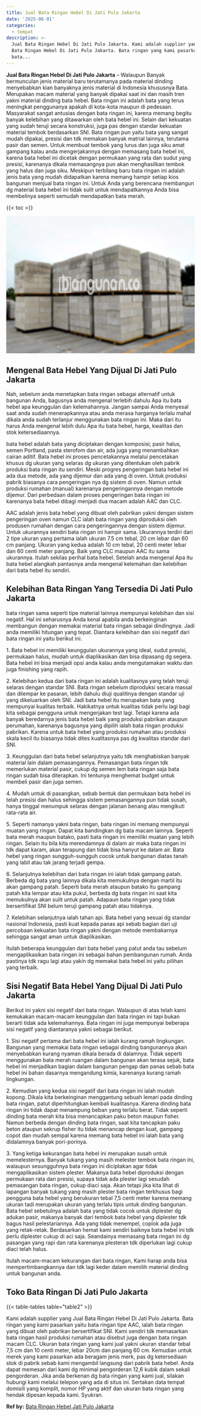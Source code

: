 ```yaml
---
title: Jual Bata Ringan Hebel Di Jati Pulo Jakarta
date: '2025-06-01'
categories:
  - tempat
description: >-
  Jual Bata Ringan Hebel Di Jati Pulo Jakarta. Kami adalah supplier yang Jual
  Bata Ringan Hebel Di Jati Pulo Jakarta. Bata ringan yang kami pasarkan yaitu
  bata...
---
```


**Jual Bata Ringan Hebel Di Jati Pulo Jakarta** – Walaupun Banyak bermunculan jenis material baru terutamanya pada material dinding menyebabkan kian banyaknya jenis material di Indonesia khususnya Bata. Merupakan macam material yang banyak dipakai saat ini dan masih tren yakni material dinding bata hebel. Bata ringan ini adalah bata yang terus meningkat penggunanya apakah di kota-kota maupun di pedesaan. Masyarakat sangat antusias dengan bata ringan ini, karena memang begitu banyak kelebihan yang ditawarkan oleh bata hebel ini. Selain dari kekuatan yang sudah teruji secara konstruksi, juga pas dengan standar kekuatan material tembok berdasarkan SNI. Bata ringan pun yaitu bata yang sangat mudah dipakai, presisi dan tdk memakan banyak matrial lainnya, terutama pasir dan semen. Untuk membuat tembok yang lurus dan juga siku amat gampang kalau anda mengerjakannya dengan memasang bata hebel ini, karena bata hebel ini dicetak dengan permukaan yang rata dan sudut yang presisi, karenanya dikala memasangnya pun akan menghasilkan tembok yang halus dan juga siku. Meskipun terbilang baru bata ringan ini adalah jenis bata yang mudah didapatkan karena memang hampir setiap kios bangunan menjual bata ringan ini. Untuk Anda yang berencana membangun dg material bata hebel ini tidak sulit untuk mendapatkannya Anda bisa membelinya seperti semudah mendapatkan bata merah.

{{< toc >}}

![Jual Bata Ringan Hebel Di Jati Pulo Jakarta](/images/jual-hebel-murah-26.png)

## Mengenal Bata Hebel Yang Dijual Di Jati Pulo Jakarta

Nah, sebelum anda menetapkan bata ringan sebagai alternatif untuk bangunan Anda, bagusnya anda mengenal terlebih dahulu Apa itu bata hebel apa keunggulan dan kelemahannya. Jangan sampai Anda menyesal saat anda sudah menerapkannya atau anda merasa harganya terlalu mahal dikala anda sudah terlanjur menggunakan bata ringan ini. Maka dari itu harus Anda mengenal lebih dulu Apa itu bata hebel, harga, kwalitas dan stok ketersediaannya.

bata hebel adalah bata yang diciptakan dengan komposisi; pasir halus, semen Portland, pasta sterofom dan air, ada juga yang menambahkan cairan aditif. Bata hebel ini proses pencetakannya melalui pencetakan khusus dg ukuran yang selaras dg ukuran yang ditentukan oleh pabrik produksi bata ringan itu sendiri. Meski progres pengeringan bata hebel ini ada dua metode, ada yang dijemur dan ada yang di oven. Untuk produksi pabrik biasanya cara pengeringan nya dg sistem di oven. Namun untuk produksi rumahan (manual) karenanya pengeringannya dengan metode dijemur. Dari perbedaan dalam proses pengeringan bata ringan ini karenanya bata hebel dibagi menjadi dua macam adalah AAC dan CLC.

AAC adalah jenis bata hebel yang dibuat oleh pabrikan yakni dengan sistem pengeringan oven namun CLC ialah bata ringan yang diproduksi oleh produsen rumahan dengan cara pengeringannya dengan sistem dijemur. Untuk ukurannya sendiri bata ringan ini hampir sama. Ukurannya terdiri dari 2 tipe ukuran yang pertama ialah ukuran 7.5 cm tebal, 20 cm lebar dan 60 cm panjang. Ukuran yang kedua adalah 10 cm tebal, 20 centi meter lebar dan 60 centi meter panjang. Baik yang CLC maupun AAC itu sama ukurannya. Itulah sekilas perihal bata hebel. Setelah anda mengenal Apa itu bata hebel alangkah pantasnya anda mengenal kelemahan dan kelebihan dari bata hebel itu sendiri.

## Kelebihan Bata Ringan Yang Tersedia Di Jati Pulo Jakarta

bata ringan sama seperti tipe material lainnya mempunyai kelebihan dan sisi negatif. Hal ini seharusnya Anda kenal apabila anda berkeinginan membangun dengan memakai material bata ringan sebagai dindingnya. Jadi anda memiliki hitungan yang tepat. Diantara kelebihan dan sisi negatif dari bata ringan ini yaitu berikut ini.

1\. Bata hebel ini memiliki keunggulan ukurannya yang ideal, sudut presisi, permukaan halus, mudah untuk diaplikasikan dan bisa dipasang dg segera. Bata hebel ini bisa menjadi opsi anda kalau anda mengutamakan waktu dan juga finishing yang rapih.

2\. Kelebihan kedua dari bata ringan ini adalah kualitasnya yang telah teruji selaras dengan standar SNI. Bata ringan sebelum diproduksi secara massal dan dilempar ke pasaran, lebih dahulu diuji qualitinya dengan standar uji yang dikeluarkan oleh SNI. Jadi bata hebel itu merupakan bata yang mempunyai kualitas terbaik. Hakikatnya untuk kualitas tidak perlu lagi bagi kita sebagai pengguna untuk mengerjakan test lagi. Tetapi karena ada banyak beredarnya jenis bata hebel baik yang produksi pabrikan ataupun perumahan, karenanya bagusnya yang dipilih ialah bata ringan produksi pabrikan. Karena untuk bata hebel yang produksi rumahan atau produksi skala kecil itu biasanya tidak dites kualitasnya pas dg kwalitas standar dari SNI.

3\. Keunggulan dari bata hebel selanjutnya yaitu tdk menghabiskan banyak material lain dalam pemasangannya. Pemasangan bata ringan tdk memerlukan material pasir, cukup dg semen lem bata ringan saja bata ringan sudah bisa diterapkan. Ini tentunya menghemat budget untuk membeli pasir dan juga semen.

4\. Mudah untuk di pasangkan, sebab bentuk dan permukaan bata hebel ini telah presisi dan halus sehingga sistem pemasangannya pun tidak susah, hanya tinggal menumpuk selaras dengan jalanan benang atau mengikuti rata-rata air.

5\. Seperti namanya yakni bata ringan, bata ringan ini memang mempunyai muatan yang ringan. Dapat kita bandingkan dg bata macam lainnya. Seperti bata merah maupun batako, pasti bata ringan ini memiliki muatan yang lebih ringan. Selain itu bila kita merendamnya di dalam air maka bata ringan ini tdk dapat karam, akan terapung dan tidak bisa hanyut ke dalam air. Bata hebel yang ringan sungguh-sungguh cocok untuk bangunan diatas tanah yang labil atau tak jarang terjadi gempa.

6\. Selanjutnya kelebihan dari bata ringan ini ialah tidak gampang patah. Berbeda dg bata yang lainnya dikala kita memukulnya dengan martil itu akan gampang patah. Seperti bata merah ataupun batako itu gampang patah kita lempar atau kita pukul, berbeda dg bata ringan ini saat kita memukulnya akan sulit untuk patah. Adapaun bata ringan yang tidak bersertifikat SNI belum teruji gampang patah atau tidaknya.

7\. Kelebihan selanjutnya ialah tahan api. Bata hebel yang sesuai dg standar nasional Indonesia, pasti kuat kepada panas api sebab bagian dari uji percobaan kekuatan bata ringan yakni dengan metode membakarnya sehingga sangat aman untuk diaplikasikan.

Itulah beberapa keunggulan dari bata hebel yang patut anda tau sebelum mengaplikasikan bata ringan ini sebagai bahan pembangunan rumah. Anda pastinya tdk ragu lagi atau yakin dg memakai bata hebel ini yaitu pilihan yang terbaik.

## Sisi Negatif Bata Hebel Yang Dijual Di Jati Pulo Jakarta

Berikut ini yakni sisi negatif dari bata ringan. Walaupun di atas telah kami kemukakan macam-macam keunggulan dari bata ringan ini tapi bukan berarti tidak ada kelemahannya. Bata ringan ini juga mempunyai beberapa sisi negatif yang diantaranya yakni sebagai berikut.

1\. Sisi negatif pertama dari bata hebel ini ialah kurang ramah lingkungan. Bangunan yang memakai bata ringan sebagai dinding bangunannya akan menyebabkan kurang nyaman dikala berada di dalamnya. Tidak seperti menggunakan bata merah ruangan dalam bangunan akan terasa sejuk, bata hebel ini menjadikan bagian dalam bangunan pengap dan panas sebab bata hebel ini bahan dasarnya mengandung kimia, karenanya kurang ramah lingkungan.

2\. Kemudian yang kedua sisi negatif dari bata ringan ini ialah mudah kopong. Dikala kita berkeinginan menggantung sebuah lemari pada dinding bata ringan, patut diperhitungkan kembali kualitasnya. Karena dinding bata ringan ini tidak dapat menampung beban yang terlalu berat. Tidak seperti dinding bata merah kita bisa menancapkan paku beton maupun fisher. Namun berbeda dengan dinding bata ringan, saat kita tancapkan paku beton ataupun sekrup fisher itu tidak menancap dengan kuat, gampang copot dan mudah sempal karena memang bata hebel ini ialah bata yang didalamnya banyak pori-porinya.

3\. Yang ketiga kekurangan bata hebel ini merupakan susah untuk memelesternya. Banyak tukang yang masih melester tembok bata ringan ini, walaupun sesungguhnya bata ringan ini diciptakan agar tidak mengaplikasikan sistem plester. Makanya bata hebel diproduksi dengan permukaan rata dan presisi, supaya tidak ada plester lagi sesudah pemasangan bata ringan, cukup diaci saja. Akan tetapi jika kita lihat di lapangan banyak tukang yang masih plester bata ringan terkhusus bagi pengguna bata hebel yang berukuran tebal 7,5 centi meter karena memang ukuran tadi merupakan ukuran yang terlalu tipis untuk dinding bangunan. Bata hebel sebetulnya adalah bata yang tidak cocok untuk diplester dg adukan pasir, makanya banyak dari tembok bata hebel yang diplester tdk bagus hasil pelestariannya. Ada yang tidak menempel, coplok ada juga yang retak-retak. Berdasarkan hemat kami sendiri baiknya bata hebel ini tdk perlu diplester cukup di aci saja. Seandainya memasang bata ringan ini dg pasangan yang rapi dan rata karenanya plesteran tdk diperlukan lagi cukup diaci telah halus.

Itulah macam-macam kekurangan dari bata ringan, Kami harap anda bisa mempertimbangkannya dan tdk lagi keder dalam memilih material dinding untuk bangunan anda.

## Toko Bata Ringan Di Jati Pulo Jakarta

{{< table-tables table="table2" >}}

Kami adalah supplier yang Jual Bata Ringan Hebel Di Jati Pulo Jakarta. Bata ringan yang kami pasarkan yaitu bata ringan tipe AAC, ialah bata ringan yang dibuat oleh pabrikan bersertifikat SNI. Kami sendiri tdk memasarkan bata ringan hasil produksi rumahan atau disebut juga dengan bata ringan macam CLC. Ukuran bata ringan yang kami jual yakni ukuran standar tebal 7,5 cm dan 10 centi meter, lebar 20cm dan panjang 60 cm. Kemudian untuk merek yang kami pasarkan ada beragam jenis merk, pas dg ketersediaan stok di pabrik sebab kami mengambil langsung dari pabrik bata hebel. Anda dapat memesan dari kami dg minimal pengorderan 12,6 kubik dalam sekali pengorderan. Jika anda berkenan dg bata ringan yang kami jual, silakan hubungi kami melalui telepon yang ada di situs ini. Sertakan data tempat domisili yang komplit, nomor HP yang aktif dan ukuran bata ringan yang hendak dipesan kepada kami. Syukran.

**Ref by:** [Bata Ringan Hebel Jati Pulo Jakarta](https://id.wikipedia.org/wiki/Bata)
